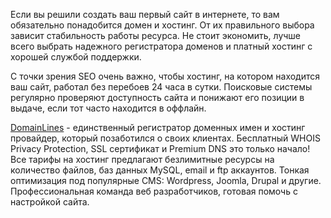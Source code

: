 Если вы решили создать ваш первый сайт в интернете, то вам обязательно понадобится домен и хостинг.
От их правильного выбора зависит стабильность работы ресурса.
Не стоит экономить, лучше всего выбрать надежного регистратора доменов и платный хостинг с хорошей службой поддержки.

С точки зрения SEO очень важно, чтобы хостинг, на котором находится ваш сайт, работал без перебоев 24 часа в сутки.
Поисковые системы регулярно проверяют доступность сайта и понижают его позиции в выдаче, если тот часто находится в оффлайн.

[DomainLines](https://domainlines.ru) - единственный регистратор доменных имен и хостинг провайдер, который позаботился о своих клиентах.
Бесплатный WHOIS Privacy Protection, SSL сертификат и Premium DNS это только начало!
Все тарифы на хостинг предлагают безлимитные ресурсы на количество файлов, баз данных MySQL, email и ftp аккаунтов.
Тонкая оптимизация под популярные CMS: Wordpress, Joomla, Drupal и другие.
Профессиональная команда веб разработчиков, готовая помочь с настройкой сайта.
